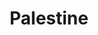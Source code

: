 ---
title: Palestine
crosslinks:
- autotldr
- IsraelPalestine
- Israel
- place
- arabs
- youtubefactsbot
- IsraelSubredditWatch
- ukraine
- youtubot
- TheFarLeftSide
- ireland
- u_imguralbumbot
- Palestinesubwatch
- worldnews
- humanrights
- MassdropBot
- ipcirclejerk
- HasbaraShillWatch
- placehearts
- RedCorner
---